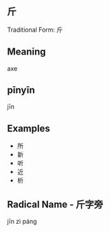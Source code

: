 
## 斤

Traditional Form: 斤 

## Meaning

axe

## pīnyīn

jīn

## Examples

- 所
- 新
- 听
- 近
- 析

## Radical Name - 斤字旁

jīn zì páng
